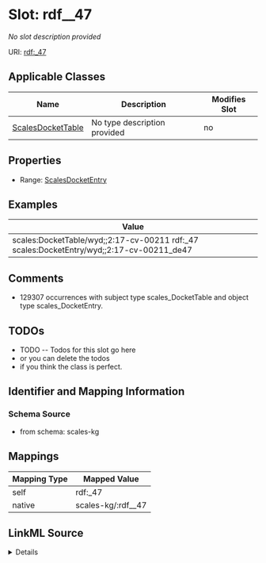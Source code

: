 

# Slot: rdf__47


_No slot description provided_





URI: [rdf:_47](http://www.w3.org/1999/02/22-rdf-syntax-ns#_47)



<!-- no inheritance hierarchy -->





## Applicable Classes

| Name | Description | Modifies Slot |
| --- | --- | --- |
| [ScalesDocketTable](../classes/ScalesDocketTable.md) | No type description provided |  no  |







## Properties

* Range: [ScalesDocketEntry](../classes/ScalesDocketEntry.md)






## Examples

| Value |
| --- |
| scales:DocketTable/wyd;;2:17-cv-00211 rdf:_47 scales:DocketEntry/wyd;;2:17-cv-00211_de47 |

## Comments

* 129307 occurrences with subject type scales_DocketTable and object type scales_DocketEntry.

## TODOs

* TODO -- Todos for this slot go here
* or you can delete the todos
* if you think the class is perfect.

## Identifier and Mapping Information







### Schema Source


* from schema: scales-kg




## Mappings

| Mapping Type | Mapped Value |
| ---  | ---  |
| self | rdf:_47 |
| native | scales-kg/:rdf__47 |




## LinkML Source

<details>
```yaml
name: rdf__47
description: No slot description provided
todos:
- TODO -- Todos for this slot go here
- or you can delete the todos
- if you think the class is perfect.
comments:
- 129307 occurrences with subject type scales_DocketTable and object type scales_DocketEntry.
examples:
- value: scales:DocketTable/wyd;;2:17-cv-00211 rdf:_47 scales:DocketEntry/wyd;;2:17-cv-00211_de47
from_schema: scales-kg
rank: 1000
slot_uri: rdf:_47
alias: rdf__47
domain_of:
- scales_DocketTable
range: scales_DocketEntry

```
</details>